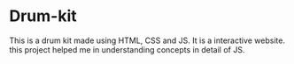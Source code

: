 # Drum-kit
This is a drum kit made using HTML, CSS and JS. It is a interactive website. this project helped me in understanding concepts in detail of JS.

